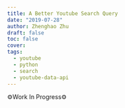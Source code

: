 ```yaml
---
title: A Better Youtube Search Query
date: "2019-07-28"
author: Zhenghao Zhu
draft: false
toc: false
cover: 
tags:
  - youtube
  - python
  - search
  - youtube-data-api
---
```


⚙️Work In Progress⚙️